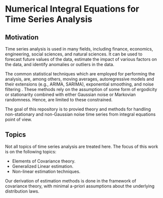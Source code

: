 # Numerical Integral Equations for Time Series Analysis
## Motivation
Time series analysis is used in many fields, including finance, economics, engineering, social sciences, and natural sciences. It can be used to forecast future values of the data, estimate the impact of various factors on the data, and identify anomalies or outliers in the data.

The common statistical techniques which are employed for performing the analysis, are, among others, moving averages, autoregressive models and their extensions (e.g., ARIMA, SARIMA), exponential smoothing, and noise filtering . These methods rely on the assumption of some form of ergodicity or stationarity combined with either Gaussian noise or Markovian randomness. Hence, are limited to these constrained. 

The goal of this repository is to provied theory and methods for handling non-stationary and non-Gaussian noise time series from integral equations point of view. 

## Topics
Not all topics of time series analysis are treated here. The focus of this work is on the following topics:
  * Elements of Covariance theory.
  * Generalized Linear estimation.
  * Non-linear estimation techniques.

Our derivation of estimation methods is done in the framework of covariance theory, with minimal a-priori assumptions about the underlying distribution laws.
